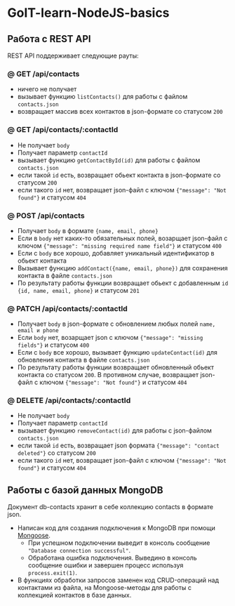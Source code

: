 ﻿# GoIT-learn-NodeJS-basics




## Работа с REST API

REST API поддерживает следующие рауты:

### @ GET /api/contacts

- ничего не получает
- вызывает функцию `listContacts()` для работы с файлом `contacts.json`
- возвращает массив всех контактов в json-формате со статусом `200`

### @ GET /api/contacts/:contactId

- Не получает `body`
- Получает параметр `contactId`
- вызывает функцию `getContactById(id)` для работы с файлом `contacts.json`
- если такой `id` есть, возвращает обьект контакта в json-формате со статусом `200`
- если такого `id` нет, возвращает json-файл с ключом `{"message": "Not found"}` и
  статусом `404`

### @ POST /api/contacts

- Получает `body` в формате `{name, email, phone}`
- Если в `body` нет каких-то обязательных полей, возарщает json-файл с ключом
  `{"message": "missing required name field"}` и статусом `400`
- Если с `body` все хорошо, добавляет уникальный идентификатор в обьект контакта
- Вызывает функцию `addContact({name, email, phone})` для сохранения контакта в файле `contacts.json`
- По результату работы функции возвращает обьект с добавленным `id`
  `{id, name, email, phone}` и статусом `201`

### @ PATCH /api/contacts/:contactId

- Получает `body` в json-формате c обновлением любых полей `name, email и phone`
- Если `body` нет, возарщает json с ключом `{"message": "missing fields"}` и
  статусом `400`
- Если с `body` все хорошо, вызывает функцию `updateContact(id)` для
  обновления контакта в файле `contacts.json`
- По результату работы функции возвращает обновленный обьект контакта со
  статусом `200`. В противном случае, возвращает json-файл с ключом
  `{"message": "Not found"}` и статусом `404`

### @ DELETE /api/contacts/:contactId

- Не получает `body`
- Получает параметр `contactId`
- вызывает функцию `removeContact(id)` для работы с json-файлом `contacts.json`
- если такой `id` есть, возвращает json формата `{"message": "contact deleted"}` со
  статусом `200`
- если такого `id` нет, возвращает json-файл с ключом `{"message": "Not found"}` и
  статусом `404`




## Работы с базой данных MongoDB

Документ db-contacts хранит в себе коллекцию contacts в формате json.

- Написан код для создания подключения к MongoDB при помощи
  [Mongoose](https://mongoosejs.com/).
  - При успешном подключении выведит в консоль сообщение
    `"Database connection successful"`.
  - Обработана ошибка подключения. Выведино в консоль сообщение ошибки
    и завершен процесс используя `process.exit(1)`.
- В функциях обработки запросов заменен код CRUD-операций над контактами из
  файла, на Mongoose-методы для работы с коллекцией контактов в базе данных.


